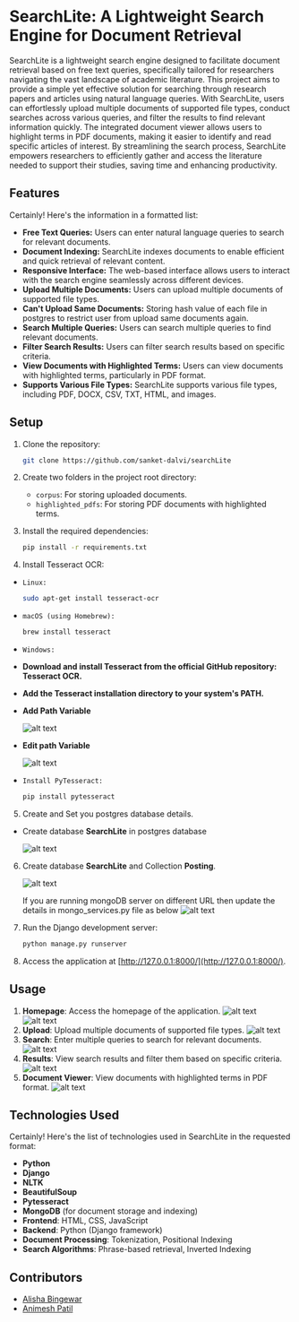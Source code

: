 

# SearchLite: A Lightweight Search Engine for Document Retrieval

SearchLite is a lightweight search engine designed to facilitate document retrieval based on free text queries, specifically tailored for researchers navigating the vast landscape of academic literature. This project aims to provide a simple yet effective solution for searching through research papers and articles using natural language queries.
With SearchLite, users can effortlessly upload multiple documents of supported file types, conduct searches across various queries, and filter the results to find relevant information quickly. The integrated document viewer allows users to highlight terms in PDF documents, making it easier to identify and read specific articles of interest. By streamlining the search process, SearchLite empowers researchers to efficiently gather and access the literature needed to support their studies, saving time and enhancing productivity.

## Features

Certainly! Here's the information in a formatted list:

- **Free Text Queries:** Users can enter natural language queries to search for relevant documents.
- **Document Indexing:** SearchLite indexes documents to enable efficient and quick retrieval of relevant content.
- **Responsive Interface:** The web-based interface allows users to interact with the search engine seamlessly across different devices.
- **Upload Multiple Documents:** Users can upload multiple documents of supported file types.
- **Can't Upload Same Documents:** Storing hash value of each file in postgres to restrict user from upload same documents again.
- **Search Multiple Queries:** Users can search multiple queries to find relevant documents.
- **Filter Search Results:** Users can filter search results based on specific criteria.
- **View Documents with Highlighted Terms:** Users can view documents with highlighted terms, particularly in PDF format.
- **Supports Various File Types:** SearchLite supports various file types, including PDF, DOCX, CSV, TXT, HTML, and images.

## Setup

1. Clone the repository:

   ```bash
   git clone https://github.com/sanket-dalvi/searchLite
   ```

2. Create two folders in the project root directory:

   - `corpus`: For storing uploaded documents.
   - `highlighted_pdfs`: For storing PDF documents with highlighted terms.

3. Install the required dependencies:

   ```bash
   pip install -r requirements.txt
   ```

4. Install Tesseract OCR:

- `Linux:`

   ```bash
   sudo apt-get install tesseract-ocr
   ```
- `macOS (using Homebrew):`

   ```bash
   brew install tesseract
   ```
- `Windows:`

- **Download and install Tesseract from the official GitHub repository: Tesseract OCR.**

- **Add the Tesseract installation directory to your system's PATH.**

- **Add Path Variable**


  ![alt text](searchLite/searchLite/static/image-1.png)

- **Edit path Variable**

  ![alt text](searchLite/searchLite/static/image-2.png)

- `Install PyTesseract:`

   ```bash
   pip install pytesseract
   ```
5. Create and Set you postgres database details.

- Create database **SearchLite** in postgres database

   ![alt text](searchLite/searchLite/static/image.png)

6. Create database **SearchLite** and Collection **Posting**.

   ![alt text](searchLite/searchLite/static/image-3.png)
   
   If you are running mongoDB server on different URL then update the details in mongo_services.py file as below
   ![alt text](searchLite/searchLite/static/image-10.png)

7. Run the Django development server:

   ```bash
   python manage.py runserver
   ```

8. Access the application at [http://127.0.0.1:8000/](http://127.0.0.1:8000/).

## Usage

1. **Homepage**: Access the homepage of the application.
  ![alt text](searchLite/searchLite/static/image-4.png)
  ![alt text](searchLite/searchLite/static/image-5.png)
2. **Upload**: Upload multiple documents of supported file types.
  ![alt text](searchLite/searchLite/static/image-6.png)
3. **Search**: Enter multiple queries to search for relevant documents.
  ![alt text](searchLite/searchLite/static/image-7.png)
4. **Results**: View search results and filter them based on specific criteria.
  ![alt text](searchLite/searchLite/static/image-8.png)
5. **Document Viewer**: View documents with highlighted terms in PDF format.
  ![alt text](searchLite/searchLite/static/image-9.png)
## Technologies Used

Certainly! Here's the list of technologies used in SearchLite in the requested format:

- **Python**
- **Django**
- **NLTK**
- **BeautifulSoup**
- **Pytesseract**
- **MongoDB** (for document storage and indexing)
- **Frontend**: HTML, CSS, JavaScript
- **Backend**: Python (Django framework)
- **Document Processing**: Tokenization, Positional Indexing
- **Search Algorithms**: Phrase-based retrieval, Inverted Indexing

## Contributors

- [Alisha Bingewar](https://github.com/abingewar)
- [Animesh Patil](https://github.com/apatil2332)
